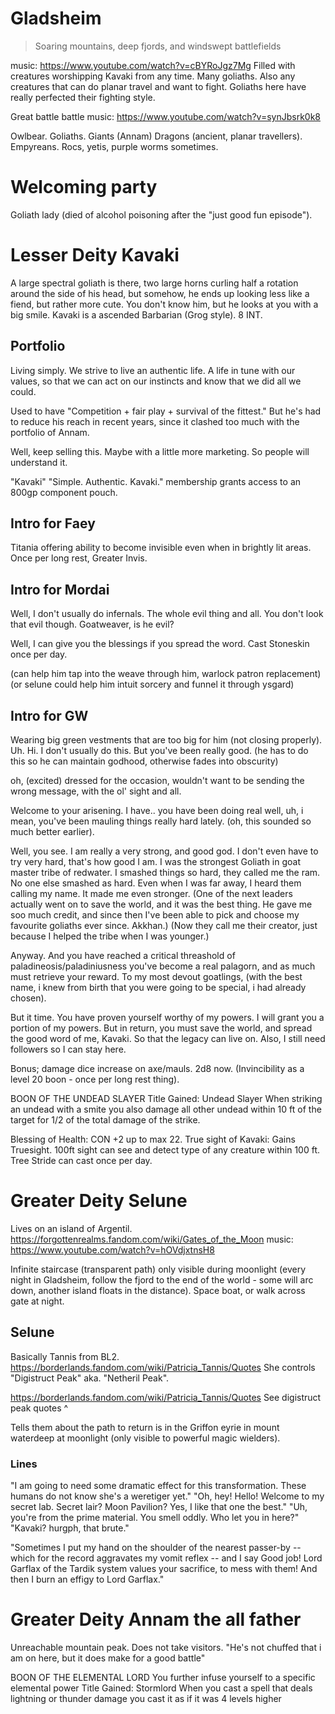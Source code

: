 # Gladsheim
> Soaring mountains, deep fjords, and windswept battlefields

music: https://www.youtube.com/watch?v=cBYRoJgz7Mg
Filled with creatures worshipping Kavaki from any time. Many goliaths.
Also any creatures that can do planar travel and want to fight.
Goliaths here have really perfected their fighting style.

Great battle
battle music: https://www.youtube.com/watch?v=synJbsrk0k8

Owlbear. Goliaths.
Giants (Annam)
Dragons (ancient, planar travellers).
Empyreans.
Rocs, yetis, purple worms sometimes.

# Welcoming party
Goliath lady (died of alcohol poisoning after the "just good fun episode").

# Lesser Deity Kavaki

A large spectral goliath is there, two large horns curling half a rotation around the side of his head, but somehow, he ends up looking less like a fiend, but rather more cute. You don't know him, but he looks at you with a big smile.
Kavaki is a ascended Barbarian (Grog style). 8 INT.

## Portfolio
Living simply. We strive to live an authentic life. A life in tune with our values, so that we can act on our instincts and know that we did all we could.

Used to have "Competition + fair play + survival of the fittest."
But he's had to reduce his reach in recent years, since it clashed too much with the portfolio of Annam.

Well, keep selling this. Maybe with a little more marketing. So people will understand it.

"Kavaki"
"Simple. Authentic. Kavaki."
membership grants access to an 800gp component pouch.

## Intro for Faey
Titania offering ability to become invisible even when in brightly lit areas.
Once per long rest, Greater Invis.

## Intro for Mordai
Well, I don't usually do infernals. The whole evil thing and all. You don't look that evil though. Goatweaver, is he evil?

Well, I can give you the blessings if you spread the word.
Cast Stoneskin once per day.

(can help him tap into the weave through him, warlock patron replacement)
(or selune could help him intuit sorcery and funnel it through ysgard)

## Intro for GW
Wearing big green vestments that are too big for him (not closing properly).
Uh. Hi. I don't usually do this. But you've been really good.
(he has to do this so he can maintain godhood, otherwise fades into obscurity)

oh, (excited) dressed for the occasion, wouldn't want to be sending the wrong message, with the ol' sight and all.

Welcome to your arisening. I have.. you have been doing real well, uh, i mean, you've been mauling things really hard lately. (oh, this sounded so much better earlier).

Well, you see. I am really a very strong, and good god. I don't even have to try very hard, that's how good I am. I was the strongest Goliath in goat master tribe of redwater. I smashed things so hard, they called me the ram. No one else smashed as hard. Even when I was far away, I heard them calling my name. It made me even stronger.
(One of the next leaders actually went on to save the world, and it was the best thing. He gave me soo much credit, and since then I've been able to pick and choose my favourite goliaths ever since. Akkhan.)
(Now they call me their creator, just because I helped the tribe when I was younger.)

Anyway. And you have reached a critical threashold of paladineosis/paladiniusness you've become a real palagorn, and as much must retrieve your reward.
To my most devout goatlings, (with the best name, i knew from birth that you were going to be special, i had already chosen).

But it time. You have proven yourself worthy of my powers. I will grant you a portion of my powers. But in return, you must save the world, and spread the good word of me, Kavaki. So that the legacy can live on. Also, I still need followers so I can stay here.

Bonus; damage dice increase on axe/mauls. 2d8 now.
(Invincibility as a level 20 boon - once per long rest thing).

BOON OF THE UNDEAD SLAYER
Title Gained: Undead Slayer
When striking an undead with a smite you also damage all other undead within 10 ft of the target for 1/2 of the total damage of the strike.

Blessing of Health: CON +2 up to max 22.
True sight of Kavaki: Gains Truesight. 100ft sight can see and detect type of any creature within 100 ft.
Tree Stride can cast once per day.

# Greater Deity Selune
Lives on an island of Argentil.
https://forgottenrealms.fandom.com/wiki/Gates_of_the_Moon
music: https://www.youtube.com/watch?v=hOVdjxtnsH8

Infinite staircase (transparent path) only visible during moonlight (every night in Gladsheim, follow the fjord to the end of the world - some will arc down, another island floats in the distance). Space boat, or walk across gate at night.

## Selune
Basically Tannis from BL2.
https://borderlands.fandom.com/wiki/Patricia_Tannis/Quotes
She controls "Digistruct Peak" aka. "Netheril Peak".

https://borderlands.fandom.com/wiki/Patricia_Tannis/Quotes
See digistruct peak quotes ^

Tells them about the path to return is in the Griffon eyrie in mount waterdeep at moonlight (only visible to powerful magic wielders).

### Lines
"I am going to need some dramatic effect for this transformation. These humans do not know she's a weretiger yet."
"Oh, hey! Hello! Welcome to my secret lab. Secret lair? Moon Pavilion? Yes, I like that one the best."
"Uh, you're from the prime material. You smell oddly. Who let you in here?"
"Kavaki? hurgph, that brute."

"Sometimes I put my hand on the shoulder of the nearest passer-by -- which for the record aggravates my vomit reflex -- and I say Good job! Lord Garflax of the Tardik system values your sacrifice, to mess with them! And then I burn an effigy to Lord Garflax."


# Greater Deity Annam the all father
Unreachable mountain peak. Does not take visitors.
"He's not chuffed that i am on here, but it does make for a good battle"

BOON OF THE ELEMENTAL LORD
You further infuse yourself to a specific elemental power
Title Gained: Stormlord When you cast a spell that deals lightning or thunder damage you cast it as if it was 4 levels higher
